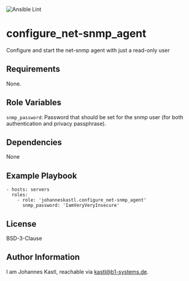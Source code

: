 ![Ansible Lint](https://github.com/johanneskastl/ansible-role-configure_net-snmp_agent/workflows/Ansible%20Lint/badge.svg)

configure_net-snmp_agent
=========

Configure and start the net-snmp agent with just a read-only user

Requirements
------------

None.

Role Variables
--------------

`snmp_password`: Password that should be set for the snmp user (for both authentication and privacy passphrase).

Dependencies
------------

None

Example Playbook
----------------

    - hosts: servers
      roles:
        - role: 'johanneskastl.configure_net-snmp_agent'
          snmp_password: 'IamVeryVeryInsecure'

License
-------

BSD-3-Clause

Author Information
------------------

I am Johannes Kastl, reachable via kastl@b1-systems.de.
